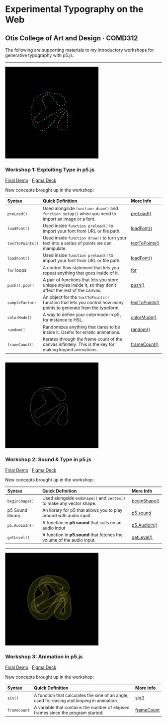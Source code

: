 # Experimental Typography on the Web
## Otis College of Art and Design · COMD312

The following are supporting materials to my introductory workshops for generative typography with p5.js.

<hr>

<img src="img/1-final.gif" width="300"/>

### Workshop 1: Exploiting Type in p5.js
[Final Demo](https://editor.p5js.org/ygev/collections/w_TW8Q-NU) · [Figma Deck](https://www.figma.com/proto/nChFKP4aChQrrFze823GKB/Otis-Experimental-Typography-Workshops?node-id=12%3A2478&viewport=488%2C249%2C0.15884123742580414&scaling=min-zoom)

New concepts brought up in the workshop:

|Syntax  |Quick Definition  | More Info |
|:---|:---|:---|
| `preLoad()`  | Used alongside `function draw()` and `function setup()` when you need to import an image or a font.  |    [preLoad()](https://p5js.org/reference/#/p5/preload)  |
|`loadFont()`   | Used inside `function preload()` to import your font from URL or file path.  | [loadFont()](https://p5js.org/reference/#/p5/loadFont)  |
|`textToPoints()`   | Used inside `function draw()` to turn your text into a series of points we can manipulate. | [textToPoints()](https://p5js.org/reference/#/p5.Font/textToPoints)  |
|`loadFont()`   | Used inside `function preload()` to import your font from URL or file path.  | [loadFont()](https://p5js.org/reference/#/p5/loadFont)  |
| `for` loops   | A control flow statement that lets you repeat anything that goes inside of it.  | [for](https://p5js.org/reference/#/p5/for)  |
|`push()`, `pop()`   | A pair of functions that lets you store unique styles inside it, so they don't affect the rest of the canvas.  | [push()](https://p5js.org/reference/#/p5/push)  |
|`sampleFactor:`   | An object for the `textToPoints()` function that lets you control how many points to generate from the typeform. | [textToPoints()](https://p5js.org/reference/#/p5.Font/textToPoints)  |
|`colorMode()`   | A way to define your colormode in p5, for instance to HSL. | [colorMode()](https://p5js.org/reference/#/p5/colorMode)  |
|`random()`   | Randomizes anything that dares to be inside it. Useful for erratic animations. | [random()](https://p5js.org/reference/#/p5/random)  |
|`frameCount()`   | Iterates through the frame count of the canvas infinitely. This is the key for making looped animations. | [frameCount()](https://p5js.org/reference/#/p5/frameCount)  |

<hr>

<img src="img/2-final.gif" width="300"/>

### Workshop 2: Sound & Type in p5.js
[Final Demo](https://editor.p5js.org/ygev/collections/QKEHqk4jL) · [Figma Deck](https://www.figma.com/proto/nChFKP4aChQrrFze823GKB/Otis-Experimental-Typography-Workshops?node-id=124%3A3&viewport=-1274%2C-1317%2C0.6101463437080383&scaling=scale-down)


New concepts brought up in the workshop:

|Syntax  |Quick Definition  | More Info |
|:---|:---|:---|
| `beginShape()`  | Used alongside `endShape()` and `vertex()` to make any vector shape.  |    [beginShape()](https://p5js.org/reference/#/p5/beginShape)  |
| p5 Sound library   | An library for p5 that allows you to play around with audio input. | [p5.sound](https://p5js.org/reference/#/libraries/p5.sound)  |
|`p5.AudioIn()`   | A function in **p5.sound** that calls on an audio input  | [p5.AudioIn()](https://p5js.org/reference/#/p5.AudioIn)  |
|`getLevel()`   | A function in **p5.sound** that fetches the volume of the audio input.  | [getLevel()](https://p5js.org/reference/#/p5.Amplitude/getLevel)  |

<hr>

<img src="img/3-final.gif" width="300"/>

### Workshop 3: Animation in p5.js
[Final Demo](https://editor.p5js.org/ygev/sketches/C5dRmt16o) · [Figma Deck](https://www.figma.com/proto/nChFKP4aChQrrFze823GKB/Otis-Experimental-Typography-Workshops?node-id=215%3A84&viewport=957%2C282%2C0.13776342570781708&scaling=min-zoom)


New concepts brought up in the workshop:

|Syntax  |Quick Definition  | More Info |
|:---|:---|:---|
| `sin()`  | A function that calculates the sine of an angle, used for easing and looping in animation.  |    [sin()](https://p5js.org/reference/#/p5/sin)  |
|`frameCount`   | A variable that contains the number of elapsed frames since the program started.  | [frameCount](https://p5js.org/reference/#/p5/frameCount)  |

